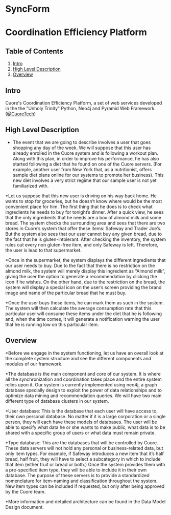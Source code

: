SyncForm
========

# Coordination Efficiency Platform

## <a name='TOC'>Table of Contents</a>

  1. [Intro](#intro)
  2. [High Level Description](#high-level-dis)
  3. [Overview](#overview)

## <a name='intro'> Intro

Cuore's Coordination Efficiency Platform, a set of web services developed in the the "Unholy Trinity" Python, Neo4j and Pyramid Web Framework. ([@CuoreTech](https://twitter.com/CuoreTech))

## <a name='high-level-dis'> High Level Description
* The event that we are going to describe involves a user that goes shopping any day of the week. We will suppose that this user has already enrolled in the Cuore system and is following a workout plan. Along with this plan, in order to improve his performance, he has also started following a diet that he found on one of the Cuore servers. (For example, another user from New York that, as a nutritionist, offers sample diet plans online for our systems to promote her business). This new diet involves a very strict regime that our sample user is not yet familiarized with. 

*Let us suppose that this new user is driving on his way back home. He wants to stop for groceries, but he doesn’t know where would be the most convenient place for him. The first thing that he does is to check what ingredients he needs to buy for tonight’s dinner. After a quick view, he sees that the only ingredients that he needs are a box of almond milk and some bread. The system checks the surrounding area and sees that there are two stores in Cuore’s system that offer these items: Safeway and Trader Joe’s. But the system also sees that our user cannot buy any given bread, due to the fact that he is gluten-intolerant. After checking the inventory, the system rules out every non gluten-free item, and only Safeway is left. Therefore, the user is lead to that supermarket. 

*Once in the supermarket, the system displays the different ingredients that our user needs to buy. Due to the fact that there is no restriction on the almond milk, the system will merely display this ingredient as “Almond milk”, giving the user the option to generate a recommendation by clicking the icon if he wishes. On the other hand, due to the restriction on the bread, the system will display a special icon on the user’s screen providing the brand image and name of the particular bread that he must buy. 

*Once the user buys these items, he can mark them as such in the system. The system will then calculate the average consumption rate that this particular user will consume these items under the diet that he is following and, when the time comes, it will generate a notification warning the user that he is running low on this particular item.


## <a name='overview'> Overview

*Before we engage in the system functioning, let us have an overall look at the complete system structure and see the different components and modules of our framework.

*The database is the main component and core of our system. It is where all the synchronization and coordination takes place and the entire system relies upon it. Our system is currently implemented using neo4j, a graph database specially design to exploit the power of data relationships and to optimize data mining and recommendation queries. We will have two main different type of database clusters in our system.

*User database: This is the database that each user will have access to, their own personal database. No matter if it is a large corporation or a single person, they will each have these models of databases. The user will be able to specify what data he or she wants to make public, what data is to be shared with a specific group of users or what data must remain private. 

*Type database: This are the databases that will be controlled by Cuore. These data servers will not hold any personal or business-related data, but only item types. For example, if Safeway introduces a new item that it’s half bread, half fruit, they will have to select a subcategory in which to include that item (either fruit or bread or both.) Once the system provides them with a pre-specified item type, they will be able to include it in their own database. The purpose of these servers is to provide a standardized nomenclature for item-naming and classification throughout the system. New item types can be included if requested, but only after being approved by the Cuore team. 

*More information and detailed architecture can be found in the Data Model Design document.
